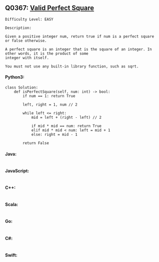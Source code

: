 ## Q0367: [Valid Perfect Square](https://leetcode.com/problems/valid-perfect-square/)

```
Difficulty Level: EASY
```

```
Description:

Given a positive integer num, return true if num is a perfect square or false otherwise.

A perfect square is an integer that is the square of an integer. In other words, it is the product of some
integer with itself.

You must not use any built-in library function, such as sqrt.
```

#### Python3:

```
class Solution:
    def isPerfectSquare(self, num: int) -> bool:
        if num == 1: return True

        left, right = 1, num // 2

        while left <= right:
            mid = left + (right - left) // 2

            if mid * mid == num: return True
            elif mid * mid < num: left = mid + 1
            else: right = mid - 1

        return False
```

#### Java:

```

```

#### JavaScript:

```

```

#### C++:

```

```

#### Scala:

```

```

#### Go:

```

```

#### C#:

```

```

#### Swift:

```

```